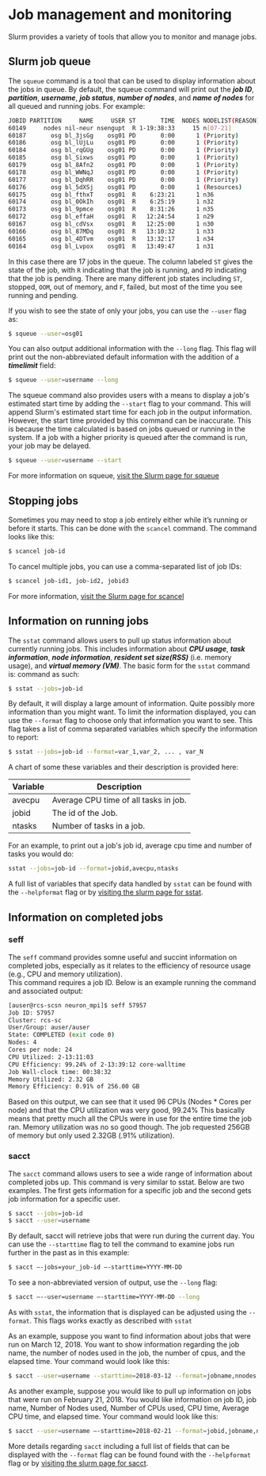# Job management and monitoring

Slurm provides a variety of tools that allow you to monitor and
manage jobs.

## Slurm job queue

The `squeue` command is a tool that can be used to display information about the
jobs in queue. By default, the squeue command will print out the
*__job ID__*, *__partition__*, *__username__*, *__job status__*,
*__number of nodes__*, and *__name of nodes__* for all queued and running jobs.
For example:

```bash
JOBID PARTITION     NAME     USER ST       TIME  NODES NODELIST(REASON)
60149     nodes nil-neur nsengupt  R 1-19:38:33     15 n[07-21]
60187       osg bl_3jsGg    osg01 PD       0:00      1 (Priority)
60186       osg bl_lUjLu    osg01 PD       0:00      1 (Priority)
60184       osg bl_rqGUg    osg01 PD       0:00      1 (Priority)
60185       osg bl_Sixws    osg01 PD       0:00      1 (Priority)
60179       osg bl_8Afn2    osg01 PD       0:00      1 (Priority)
60178       osg bl_WWNqJ    osg01 PD       0:00      1 (Priority)
60177       osg bl_DqhRR    osg01 PD       0:00      1 (Priority)
60176       osg bl_5dXSj    osg01 PD       0:00      1 (Resources)
60175       osg bl_fthxT    osg01  R    6:23:21      1 n36
60174       osg bl_0OkIh    osg01  R    6:25:19      1 n32
60173       osg bl_9pmce    osg01  R    8:31:26      1 n35
60172       osg bl_effaH    osg01  R   12:24:54      1 n29
60167       osg bl_cdVsx    osg01  R   12:25:00      1 n30
60166       osg bl_87MDq    osg01  R   13:10:32      1 n33
60165       osg bl_4DTvm    osg01  R   13:32:17      1 n34
60164       osg bl_Lvpox    osg01  R   13:49:47      1 n31
```

In this case there are 17 jobs in the queue.  The column labeled `ST` gives the state of the job, with `R` indicating
that the job is running, and `PD` indicating that the job is pending.  There are many different job states including
`ST`, stopped, `OOM`, out of memory, and `F`, failed, but most of the time you see running and pending.

If you wish to see the state of only your jobs, you can use the `--user` flag as:

```bash
$ squeue --user=osg01
```

You can also  output additional information with the `--long` flag. This
flag will print out the non-abbreviated default information with the
addition of a *__timelimit__* field:

```bash
$ squeue --user=username --long
```

The squeue command also provides users with a means to display a
job's estimated start time by adding the `--start` flag to your
command. This will append Slurm's estimated start time for each job in
the output information.  However, the start time provided by this command
can be inaccurate. This is because the time calculated is based on
jobs queued or running in the system. If a job with a higher priority
is queued after the command is run, your job may be delayed.

```bash
$ squeue --user=username --start
```

For more information on squeue, [visit the Slurm page for squeue](https://slurm.schedmd.com/squeue.html)

## Stopping jobs

Sometimes you may need to stop a job entirely either while it’s running or before it starts. 
This can be done with the `scancel` command. 
The command looks like this:

```bash
$ scancel job-id
```

To cancel multiple jobs, you can use a comma-separated list of job IDs:

```bash
$ scancel job-id1, job-id2, jobid3
```

For more information, [visit the Slurm page for scancel](https://slurm.schedmd.com/scancel.html)

## Information on running jobs

The `sstat` command allows users to pull up status information
about  currently running jobs. This includes information about *__CPU usage__*,
*__task information__*, *__node information__*, *__resident set size(RSS)__* (i.e. memory usage), 
and *__virtual memory (VM)__*. The basic form for the `sstat` command is:
command as such:

```bash
$ sstat --jobs=job-id
```

By default, it will display a large amount of information.  Quite possibly more information than
you might want.  To limit the information displayed,
you can use the `--format` flag to choose only that information you want to see.
This flag takes a list of comma separated variables which specify the information to report:

```bash
$ sstat --jobs=job-id --format=var_1,var_2, ... , var_N
```

A chart of some these variables and their description is provided here:

Variable    | Description
------------|------------
avecpu      | Average CPU time of all tasks in job.
jobid       | The id of the Job.
ntasks      | Number of tasks in a job.

For an example, to print out a job's job id, average cpu time and number of tasks you would do:

```bash
sstat --jobs=job-id --format=jobid,avecpu,ntasks
```

A full list of variables that specify data handled by `sstat` can be
found with the `--helpformat` flag or by [visiting the slurm page for
sstat](https://slurm.schedmd.com/sstat.html).

## Information on completed jobs

### seff

The `seff` command provides somne useful and succint information on completed jobs, especially as it relates to the efficiency of resource usage (e.g., CPU and memory utilization).  
This command requires a job ID.  Below is an example running the command and associated output:

```bash
[auser@rcs-scsn neuron_mpi]$ seff 57957
Job ID: 57957
Cluster: rcs-sc
User/Group: auser/auser
State: COMPLETED (exit code 0)
Nodes: 4
Cores per node: 24
CPU Utilized: 2-13:11:03
CPU Efficiency: 99.24% of 2-13:39:12 core-walltime
Job Wall-clock time: 00:38:32
Memory Utilized: 2.32 GB
Memory Efficiency: 0.91% of 256.00 GB
```

Based on this output, we can see that it used 96 CPUs (Nodes * Cores per node) and that the CPU utilization  was very good, 99.24%  This basically means that pretty much all the CPUs were in use for the entire time the job ran.  Memory utilization was no so good though.  The job requested 256GB of memory but only used 2.32GB (.91% utilization).

### sacct

The `sacct` command allows users to see a wide range of information about completed jobs up.
This command is very similar to sstat.  Below are two examples.  The first gets information for
a specific job and the second gets job information for a specific user.

```bash
$ sacct --jobs=job-id
$ sacct --user=username
```

By default, sacct will retrieve jobs that were run during the current
day. You can use the `--starttime` flag to tell the command to examine jobs 
run further in the past as in this example:

```bash
$ sacct –-jobs=your_job-id –-starttime=YYYY-MM-DD
```

To see a non-abbreviated version of output, use the `--long`
flag:

```bash
$ sacct –--user=username –-starttime=YYYY-MM-DD --long
```

As with `sstat`, the information that is displayed can be adjusted using the `--format`.
This flags works exactly as described with `sstat`

As an example, suppose you want to find information about jobs that
were run on March 12, 2018. You want to show information regarding the
job name, the number of nodes used in the job, the number of cpus, and the elapsed time. Your command would look like this:

```bash
$ sacct --user=username --starttime=2018-03-12 --format=jobname,nnodes,ncpus,elapsed
```

As another example, suppose you would like to pull up information on
jobs that were run on February 21, 2018. You would like information on
job ID, job name, Number of Nodes used, Number of CPUs used, CPU time, Average CPU time, and elapsed time. Your
command would look like this:

```bash
$ sacct --user=username –-starttime=2018-02-21 --format=jobid,jobname,nnodes,ncpu,cputime,avecpu,elapsed
```

More details regarding `sacct` including a full list of fields that can be displayed 
with the `--format` flag can be found found with the `--helpformat` flag or by [visiting the slurm page for
sacct](https://slurm.schedmd.com/sacct.html).